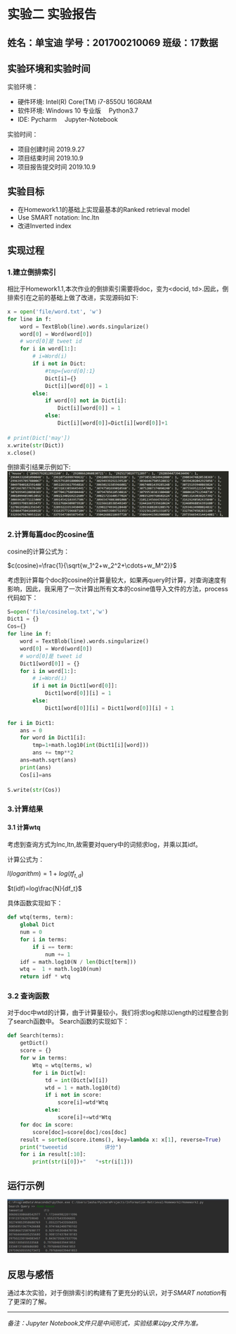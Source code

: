 # 实验二 实验报告
## 姓名：单宝迪   学号：201700210069   班级：17数据

## 实验环境和实验时间

实验环境：
- 硬件环境:  Intel(R) Core(TM) i7-8550U  16GRAM
- 软件环境:  Windows 10 专业版 　Python3.7
- IDE: Pycharm 　Jupyter-Notebook

实验时间：

- 项目创建时间 2019.9.27
- 项目结束时间 2019.10.9
- 项目报告提交时间 2019.10.9

## 实验目标

- 在Homework1.1的基础上实现最基本的Ranked retrieval model
- Use SMART notation: lnc.ltn
- 改进Inverted index

## 实现过程

### 1.建立倒排索引

相比于Homework1.1,本次作业的倒排索引需要将doc，变为<docid, td>.因此，倒排索引在之前的基础上做了改进，实现源码如下:
```python
x = open('file/word.txt', 'w')
for line in f:
    word = TextBlob(line).words.singularize()
    word[0] = Word(word[0])
    # word[0]是 tweet id
    for i in word[1:]:
        # i=Word(i)
        if i not in Dict:
            #tmp={word[0]:1}
            Dict[i]={}
            Dict[i][word[0]] = 1
        else:
            if word[0] not in Dict[i]:
                Dict[i][word[0]] = 1
            else:
                Dict[i][word[0]]=Dict[i][word[0]]+1

# print(Dict['may'])
x.write(str(Dict))
x.close()
```
倒排索引结果示例如下:
![倒排索引](./images/img1.jpg)

### 2.计算每篇doc的cosine值

cosine的计算公式为：

$c(cosine)=\frac{1}{\sqrt{w_1^2+w_2^2+\cdots+w_M^2}}$



考虑到计算每个doc的cosine的计算量较大，如果再query时计算，对查询速度有影响，因此，我采用了一次计算出所有文本的cosine值导入文件的方法，process代码如下：
```python
S=open('file/cosinelog.txt','w')
Dict1 = {}
Cos={}
for line in f:
    word = TextBlob(line).words.singularize()
    word[0] = Word(word[0])
    # word[0]是 tweet id
    Dict1[word[0]] = {}
    for i in word[1:]:
        # i=Word(i)
        if i not in Dict1[word[0]]:
            Dict1[word[0]][i] = 1
        else:
            Dict1[word[0]][i] = Dict1[word[0]][i] + 1

for i in Dict1:
    ans = 0
    for word in Dict1[i]:
        tmp=1+math.log10(int(Dict1[i][word]))
        ans += tmp**2
    ans=math.sqrt(ans)
    print(ans)
    Cos[i]=ans

S.write(str(Cos))
```
### 3.计算结果

#### 3.1 计算wtq

考虑到查询方式为lnc,ltn,故需要对query中的词频求log，并乘以其idf。

计算公式为：

$l(logarithm)=1+log(tf_{t,d})$

$t(idf)=log\frac{N}{df_t}$


具体函数实现如下：
```python
def wtq(terms, term):
    global Dict
    num = 0
    for i in terms:
        if i == term:
            num += 1
    idf = math.log10(N / len(Dict[term]))
    wtq =  1 + math.log10(num)
    return idf * wtq
```

### 3.2 查询函数

对于doc中wtd的计算，由于计算量较小，我们将求log和除以length的过程整合到了search函数中。 Search函数的实现如下：

```python
def Search(terms):
    getDict()
    score = {}
    for w in terms:
        Wtq = wtq(terms, w)
        for i in Dict[w]:
            td = int(Dict[w][i])
            wtd = 1 + math.log10(td)
            if i not in score:
                score[i]=wtd*Wtq
            else:
                score[i]+=wtd*Wtq
    for doc in score:
        score[doc]=score[doc]/cos[doc]
    result = sorted(score.items(), key=lambda x: x[1], reverse=True)
    print("tweeetid            评分")
    for i in result[:10]:
        print(str(i[0])+"   "+str(i[1]))
```

## 运行示例

![example](./images/img5.jpg)




## 反思与感悟


通过本次实验，对于倒排索引的构建有了更充分的认识，对于*SMART notation*有了更深的了解。

------

*备注：Jupyter Notebook文件只是中间形式，实验结果以py文件为准。*